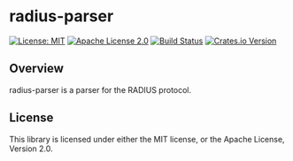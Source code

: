 # radius-parser

[![License: MIT](https://img.shields.io/badge/License-MIT-yellow.svg)](./LICENSE-MIT)
[![Apache License 2.0](https://img.shields.io/badge/License-Apache%202.0-blue.svg)](./LICENSE-APACHE)
[![Build Status](https://travis-ci.org/rusticata/radius-parser.svg?branch=master)](https://travis-ci.org/rusticata/radius-parser)
[![Crates.io Version](https://img.shields.io/crates/v/radius-parser.svg)](https://crates.io/crates/radius-parser)

## Overview

radius-parser is a parser for the RADIUS protocol.

## License

This library is licensed under either the MIT license, or the Apache License, Version 2.0.
